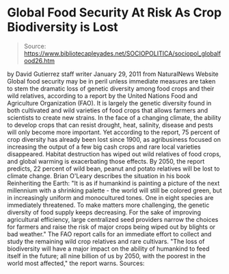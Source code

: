 # Global Food Security At Risk As Crop Biodiversity is Lost

> Source: https://www.bibliotecapleyades.net/SOCIOPOLITICA/sociopol_globalfood26.htm

by David Gutierrez
staff writer
January 29, 2011
from
NaturalNews Website
Global food security may be in peril unless
immediate measures are taken to stem the dramatic loss of genetic diversity
among food crops and their wild relatives, according to a report by
the
United Nations Food and Agriculture Organization (FAO).
It is largely the genetic diversity found in both cultivated and wild
varieties of food crops that allows farmers and scientists to create new
strains.
In the face of a changing climate, the ability
to develop crops that can resist drought, heat, salinity, disease and pests
will only become more important. Yet according to the report, 75 percent of
crop diversity has already been lost since 1900, as agribusiness focused on
increasing the output of a few big cash crops and rare local varieties
disappeared.
Habitat destruction has wiped out wild relatives
of food crops, and global warming is exacerbating those effects. By 2050,
the report predicts, 22 percent of wild bean, peanut and potato relatives
will be lost to climate change.
Brian O'Leary describes the situation in his book
Reinheriting the Earth:
"It is as if humankind is painting a picture
of the next millennium with a shrinking palette - the world will still
be colored green, but in increasingly uniform and monocultured tones.
One in eight species are immediately threatened.
To make matters more
challenging, the genetic diversity of food supply keeps decreasing.
For
the sake of improving agricultural efficiency, large centralized seed
providers narrow the choices for farmers and raise the risk of major
crops being wiped out by blights or bad weather."
The FAO report calls for an immediate effort to
collect and study the remaining wild crop relatives and rare cultivars.
"The loss of biodiversity will have a major
impact on the ability of humankind to feed itself in the future; all
nine billion of us by 2050, with the poorest in the world most
affected," the report warns.
Sources:
